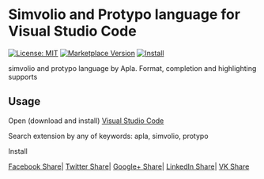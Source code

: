 # Simvolio and Protypo language for Visual Studio Code

[![License: MIT](https://img.shields.io/badge/license-MIT-orange.svg)](LICENSE.md) [![Marketplace Version](https://vsmarketplacebadge.apphb.com/version/hy6.simvolio-support.svg)](https://marketplace.visualstudio.com/items?itemName=hy6.simvolio-support) [![Install](https://vsmarketplacebadge.apphb.com/installs/hy6.simvolio-support.svg)](https://marketplace.visualstudio.com/items?itemName=hy6.simvolio-support)

simvolio and protypo language by Apla. Format, completion and highlighting supports

## Usage

Open (download and install) [Visual Studio Code](https://code.visualstudio.com/)

Search extension by any of keywords: apla, simvolio, protypo

Install


[Facebook Share](http://www.facebook.com/sharer.php?u=https://github.com/CynepHy6/simvolio-support)|
[Twitter Share](http://twitter.com/share?url=https://github.com/CynepHy6/simvolio-support&text=Nice%20support%20for%20protypo%20and%20simvolio)|
[Google+ Share](https://plus.google.com/share?url=https://github.com/CynepHy6/simvolio-support)|
[LinkedIn Share](http://www.linkedin.com/shareArticle?url=https://github.com/CynepHy6/simvolio-support)|
[VK Share](http://vk.com/share.php?url=https://github.com/CynepHy6/simvolio-support?title=apla&description=Nice%20support%20for%20protypo%20and%20simvolio)